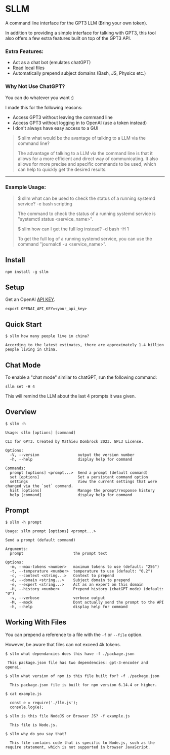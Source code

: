 # SLLM
A command line interface for the GPT3 LLM (Bring your own token).

In addition to providing a simple interface for talking with GPT3, this tool also offers a few extra features built on top of the GPT3 API. 

### Extra Features:
- Act as a chat bot (emulates chatGPT)
- Read local files
- Automatically prepend subject domains (Bash, JS, Physics etc.)

### Why Not Use ChatGPT?
You can do whatever you want :)

I made this for the following reasons:

- Access GPT3 without leaving the command line
- Access GPT3 without logging in to OpenAI (use a token instead)
- I don't always have easy access to a GUI

> $ sllm what would be the avantage of talking to a LLM via the command line?
> 
> The advantage of talking to a LLM via the command line is that it allows for a more efficient and direct way of communicating. It also allows for more precise and specific commands to be used, which can help to quickly get the desired results.

---

### Example Usage:

> $ sllm what can be used to check the status of a running systemd service? -e bash scripting
> 
> The command to check the status of a running systemd service is "systemctl status <service_name>".
> 
> 
> $ sllm how can I get the full log instead? -d bash -H 1
> 
> To get the full log of a running systemd service, you can use the command "journalctl -u <service_name>".


## Install

```
npm install -g sllm
```

## Setup

Get an OpenAI [API KEY](https://platform.openai.com/account/api-keys).

```
export OPENAI_API_KEY=<your_api_key>
```

## Quick Start

```
$ sllm how many people live in china? 

According to the latest estimates, there are approximately 1.4 billion people living in China.
```

## Chat Mode
To enable a "chat mode" similar to chatGPT, run the following command:

```
sllm set -H 4
```

This will remind the LLM about the last 4 prompts it was given. 

## Overview
```
$ sllm -h

Usage: sllm [options] [command]

CLI for GPT3. Created by Mathieu Dombrock 2023. GPL3 License.

Options:
  -V, --version                 output the version number
  -h, --help                    display help for command

Commands:
  prompt [options] <prompt...>  Send a prompt (default command)
  set [options]                 Set a persistant command option
  settings                      View the current settings that were changed via the `set` command.
  hist [options]                Manage the prompt/response history
  help [command]                display help for command
```

## Prompt

```
$ sllm -h prompt

Usage: sllm prompt [options] <prompt...>

Send a prompt (default command)

Arguments:
  prompt                      the prompt text

Options:
  -m, --max-tokens <number>   maximum tokens to use (default: "256")
  -t, --temperature <number>  temperature to use (default: "0.2")
  -c, --context <string...>   Context to prepend
  -d, --domain <string...>    Subject domain to prepend
  -e, --expert <string...>    Act as an expert on this domain
  -H, --history <number>      Prepend history (chatGPT mode) (default: "0")
  -v, --verbose               verbose output
  -M, --mock                  Dont actually send the prompt to the API
  -h, --help                  display help for command
```

## Working With Files

You can prepend a reference to a file with the `-f` or `--file` option.

However, be aware that files can not exceed 4k tokens.

```
$ sllm what dependancies does this have -f ./package.json

 This package.json file has two dependencies: gpt-3-encoder and openai.

$ sllm what version of npm is this file built for? -f ./package.json

  This package.json file is built for npm version 6.14.4 or higher.

$ cat example.js

  const e = require('./llm.js');
  console.log(e);

$ sllm is this file NodeJS or Browser JS? -f example.js

  This file is Node.js.

$ sllm why do you say that?

  This file contains code that is specific to Node.js, such as the require statement, which is not supported in browser JavaScript.

```
